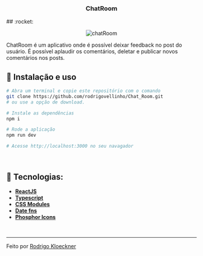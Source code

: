 <h3 align="center">
  ChatRoom
</h3>
## :rocket:

<p align="center">
   <img src="https://github.com/rodrigovellinho/Chat_Room/blob/main/src/assets/printGitHub.jpg?raw=true" alt="chatRoom">
</p>

ChatRoom é um aplicativo onde é possível deixar feedback no post do usuário. É possível aplaudir os comentários, deletar e publicar novos comentários nos posts.
<br>

## :wrench: Instalação e uso

```bash
# Abra um terminal e copie este repositório com o comando
git clone https://github.com/rodrigovellinho/Chat_Room.git
# ou use a opção de download.

# Instale as dependências
npm i

# Rode a aplicação
npm run dev

# Acesse http://localhost:3000 no seu navagador
```

<br>

## 🔨 Tecnologias:

- **[ReactJS](https://reactjs.org/)**
- **[Typescript](https://www.typescriptlang.org/)**
- **[CSS Modules](https://github.com/css-modules/css-modules)**
- **[Date fns](https://date-fns.org/)**
- **[Phosphor Icons](https://phosphoricons.com/)**
<br>

---

Feito por [Rodrigo Kloeckner](https://github.com/rodrigovellinho)
